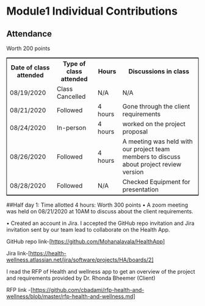# Module1 Individual Contributions
## Attendance
Worth 200 points
<table style="width:100%;border: 1px solid black;">
<tr>
<th>Date of class attended</th>	
<th>Type of class attended</th>
<th>Hours</th>
<th>Discussions in class</th>
</tr>
<tr>
<td>08/19/2020</td>
<td>Class Cancelled</td>
<td>N/A</td>
<td>N/A</td>
</tr>
<tr>
<td>08/21/2020</td>
<td>Followed</td>
<td> 4 hours</td>  
<td>Gone through the client requirements</td> 
</tr>
<tr>
<td>08/24/2020</td>
<td>In-person</td>
<td> 4 hours</td>
<td>worked on the project proposal</td>
</tr>
<tr>
<td>08/26/2020</td>
<td>Followed</td>
<td> 4 hours</td>
<td>A meeting was held with our project team members to discuss about project review version</td>
</tr>
<tr>
<td>08/28/2020</td>
<td>Followed</td>
<td>N/A </td>
<td>Checked Equipment for presentation</td>
</tr>
</table>
##Half day 1:
Time allotted 4 hours: Worth 300 points
•	A zoom meeting was held on 08/21/2020 at 10AM to discuss about the client requirements.

•	Created an account in Jira. I accepted the GitHub repo invitation and Jira invitation sent by our team lead to collaborate on the Health App.

GitHub repo link-[https://github.com/Mohanalavala/HealthApp]

Jira link-[https://health-wellness.atlassian.net/jira/software/projects/HA/boards/2]

I read the RFP of Health and wellness app to get an overview of the project and requirements provided by Dr. Rhonda Bheemer (Client)

RFP link -[https://github.com/cbadami/rfp-health-and-wellness/blob/master/rfp-health-and-wellness.md]




